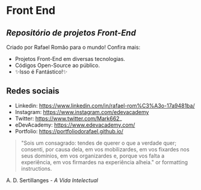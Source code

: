 # Front End
## _Repositório de projetos Front-End_

Criado por Rafael Romão para o mundo!
Confira mais:

- Projetos Front-End em diversas tecnologias.
- Códigos Open-Source ao público.
- ✨Isso é Fantástico!✨
## Redes sociais

- Linkedin: https://www.linkedin.com/in/rafael-rom%C3%A3o-17a9481ba/
- Instagram: https://www.instagram.com/edevacademy
- Twitter: https://www.twitter.com/Mark662_
- eDevAcademy: https://www.edevacademy.com/
- Portfolio: https://portfoliodorafael.github.io/

> "Sois um consagrado: tendes de querer
> o que a verdade quer; consenti, por causa
> dela, em vos mobilizardes, em vos fixardes
> nos seus domínios, em vos organizardes e,
> porque vos falta a experiência, em vos
> firmardes na experiência alheia."
> or formatting instructions.

A. D. Sertillanges - _A Vida Intelectual_
